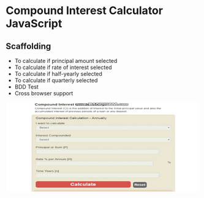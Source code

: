 # Compound Interest Calculator JavaScript

## Scaffolding

* To calculate if principal amount selected
* To calculate if rate of interest selected
* To calculate if half-yearly selected
* To calculate if quarterly selected
* BDD Test
* Cross browser support


![](resources/ci_calc.gif)
